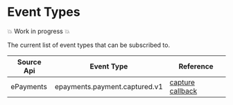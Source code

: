 <!-- START_METADATA
---
sidebar_position: 2
pagination_next: null
pagination_prev: null
---
END_METADATA -->

# Event Types

💥 Work in progress 💥

The current list of event types that can be subscribed to.

| Source Api | Event Type                    | Reference                                                                                             |
| ---------- | ----------------------------- | ----------------------------------------------------------------------------------------------------- |
| ePayments  | epayments.payment.captured.v1 | [capture callback](/vipps-developer-docs/api/epayment#tag/QueryPayments/operation/getPaymentEventLog) |


